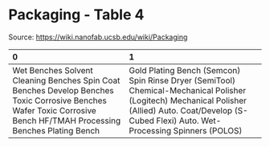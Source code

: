 # Packaging - Table 4

Source: https://wiki.nanofab.ucsb.edu/wiki/Packaging

| 0                                                                                                                                                                   | 1                                                                                                                                                                                                     |
|:--------------------------------------------------------------------------------------------------------------------------------------------------------------------|:------------------------------------------------------------------------------------------------------------------------------------------------------------------------------------------------------|
| Wet Benches Solvent Cleaning Benches Spin Coat Benches Develop Benches Toxic Corrosive Benches Wafer Toxic Corrosive Bench HF/TMAH Processing Benches Plating Bench | Gold Plating Bench (Semcon) Spin Rinse Dryer (SemiTool) Chemical-Mechanical Polisher (Logitech) Mechanical Polisher (Allied) Auto. Coat/Develop (S-Cubed Flexi) Auto. Wet-Processing Spinners (POLOS) |